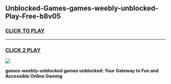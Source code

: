 
## Unblocked-Games-games-weebly-unblocked-Play-Free-b8v05
<h3>
<a href="https://premium76.site?title=games-weebly-unblocked&ref=23A">CLICK TO PLAY</a></h3>
<hr>

<h3>
<a href="https://premium76.site?title=games-weebly-unblocked&ref=23A">CLICK 2 PLAY</a>
  
</h3>

<a href="https://premium76.site?title=games-weebly-unblocked&ref=23A"><img src="https://clearcache.store/games.png"></a>


**games-weebly-unblocked games unblocked: Your Gateway to Fun and Accessible Online Gaming**
